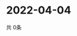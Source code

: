 # 2022-04-04
  共 0条

  <!-- BEGIN -->
  <!-- 最后更新时间Mon Apr 04 2022 03:27:50 GMT+0000 (Coordinated Universal Time) -->
  
  <!-- END -->
  
  